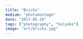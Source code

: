 ```yaml
---
title: "Bricks"
medium: "photomontage"
date: "2017-05-28"
tags: ["photography", "holyoke"]
image: "art/bricks.jpg"
---
```


